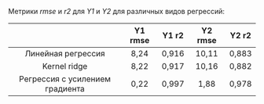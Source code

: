 Метрики *rmse* и *r2* для *Y1* и *Y2* для различных видов регрессий:

|                                 | Y1 rmse | Y1 r2 | Y2 rmse | Y2 r2 |
|:-------------------------------:|:-------:|:-----:|:-------:|:-----:|
|        Линейная регрессия       |   8,24  | 0,916 |  10,11  | 0,883 |
|           Kernel ridge          |   8,22  | 0,917 |  10,16  | 0,882 |
| Регрессия с усилением градиента |   0,22  | 0,997 |   1,88  | 0,978 |
